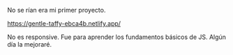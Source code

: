 No se rían era mi primer proyecto.

https://gentle-taffy-ebca4b.netlify.app/

No es responsive. Fue para aprender los fundamentos básicos de JS. Algún día la mejoraré.
